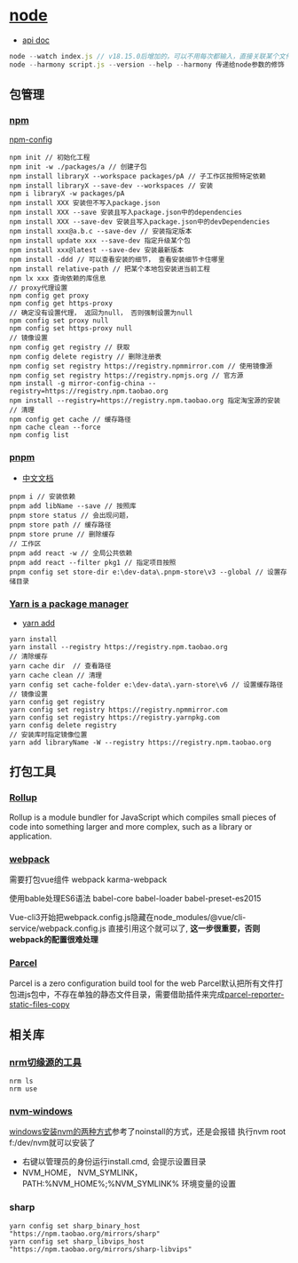 # [node](https://nodejs.org/en)

- [api doc](https://nodejs.org/docs/latest/api/)

```js
node --watch index.js // v18.15.0后增加的，可以不用每次都输入，直接关联某个文件的变化
node --harmony script.js --version --help --harmony 传递给node参数的修饰
```

## 包管理

### [npm](https://docs.npmjs.com/)

[npm-config](https://docs.npmjs.com/cli/v10/commands/npm-config)

```shell
npm init // 初始化工程
npm init -w ./packages/a // 创建子包
npm install libraryX --workspace packages/pA // 子工作区按照特定依赖
npm install libraryX --save-dev --workspaces // 安装
npm i libraryX -w packages/pA
npm install XXX 安装但不写入package.json
npm install XXX --save 安装且写入package.json中的dependencies
npm install XXX --save-dev 安装且写入package.json中的devDependencies
npm install xxx@a.b.c --save-dev // 安装指定版本
npm install update xxx --save-dev 指定升级某个包
npm install xxx@latest --save-dev 安装最新版本
npm install -ddd // 可以查看安装的细节， 查看安装细节卡住哪里
npm install relative-path // 把某个本地包安装进当前工程
npm lx xxx 查询依赖的库信息
// proxy代理设置
npm config get proxy
npm config get https-proxy
// 确定没有设置代理， 返回为null， 否则强制设置为null
npm config set proxy null
npm config set https-proxy null
// 镜像设置
npm config get registry // 获取
npm config delete registry // 删除注册表
npm config set registry https://registry.npmmirror.com // 使用镜像源
npm config set registry https://registry.npmjs.org // 官方源
npm install -g mirror-config-china --registry=https://registry.npm.taobao.org
npm install --registry=https://registry.npm.taobao.org 指定淘宝源的安装
// 清理
npm config get cache // 缓存路径
npm cache clean --force
npm config list
```

### [pnpm](https://pnpm.io/)

- [中文文档](https://pnpm.io/zh/motivation)

```shell
pnpm i // 安装依赖
pnpm add libName --save // 按照库
pnpm store status // 会出现问题，
pnpm store path // 缓存路径
pnpm store prune // 删除缓存
// 工作区
pnpm add react -w // 全局公共依赖
pnpm add react --filter pkg1 // 指定项目按照
pnpm config set store-dir e:\dev-data\.pnpm-store\v3 --global // 设置存储目录
```

### [Yarn is a package manager](https://yarnpkg.com/)

- [yarn add](https://classic.yarnpkg.com/en/docs/cli/add)

```shell
yarn install
yarn install --registry https://registry.npm.taobao.org
// 清除缓存
yarn cache dir  // 查看路径
yarn cache clean // 清理
yarn config set cache-folder e:\dev-data\.yarn-store\v6 // 设置缓存路径
// 镜像设置
yarn config get registry
yarn config set registry https://registry.npmmirror.com
yarn config set registry https://registry.yarnpkg.com
yarn config delete registry
// 安装库时指定镜像位置
yarn add libraryName -W --registry https://registry.npm.taobao.org
```

## 打包工具

### [Rollup](https://rollupjs.org/introduction/)
Rollup is a module bundler for JavaScript which compiles small pieces of code into something larger and more complex, such as a library or application.

### [webpack](https://www.webpackjs.com/)
需要打包vue组件
webpack karma-webpack 

使用bable处理ES6语法
babel-core babel-loader babel-preset-es2015

Vue-cli3开始把webpack.config.js隐藏在node_modules/@vue/cli-service/webpack.config.js 直接引用这个就可以了, **这一步很重要，否则webpack的配置很难处理**


### [Parcel](https://parceljs.org/docs/)

Parcel is a zero configuration build tool for the web
Parcel默认把所有文件打包进js包中，不存在单独的静态文件目录，需要借助插件来完成[parcel-reporter-static-files-copy](https://www.npmjs.com/package/parcel-reporter-static-files-copy)

## 相关库

### [nrm切缘源的工具](https://github.com/Pana/nrm)
```shell
nrm ls
nrm use
```

### [nvm-windows](https://github.com/coreybutler/nvm-windows/releases)

[windows安装nvm的两种方式](https://www.jianshu.com/p/1d80cf35abd2)参考了noinstall的方式，还是会报错
执行nvm root f:/dev/nvm就可以安装了
- 右键以管理员的身份运行install.cmd, 会提示设置目录
- NVM_HOME， NVM_SYMLINK，PATH:%NVM_HOME%;%NVM_SYMLINK% 环境变量的设置

### sharp
```shell
yarn config set sharp_binary_host "https://npm.taobao.org/mirrors/sharp"
yarn config set sharp_libvips_host "https://npm.taobao.org/mirrors/sharp-libvips"
```
